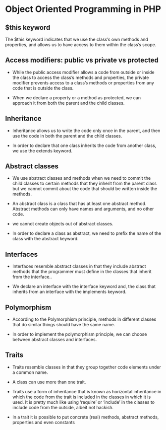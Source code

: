 # Object Oriented Programming in PHP

## $this keyword
  The $this keyword indicates that we use the class’s own methods and properties, and
allows us to have access to them within the class’s scope.

## Access modifiers: public vs private vs protected
  - While the public access modifier allows a code from outside or inside the class to access the class’s
methods and properties, the private modifier prevents access to a class’s methods or properties from
any code that is outside the class.
  
  - When we declare a property or a method as protected, we can approach it from both
the parent and the child classes.

## Inheritance
  - Inheritance allows us to write the code only once in the parent, and then use the code
in both the parent and the child classes.

  - In order to declare that one class inherits the code from another class, we use the extends keyword.

## Abstract classes

  - We use abstract classes and methods when we need to commit the child classes to certain
methods that they inherit from the parent class but we cannot commit about the code
that should be written inside the methods.

  - An abstract class is a class that has at least one abstract method. Abstract methods can only have
names and arguments, and no other code.

  - we cannot create objects out of abstract classes.

  - In order to declare a class as abstract, we need to prefix the name of the class with the abstract
keyword.

  
 
## Interfaces
  - Interfaces resemble abstract classes in that they include abstract methods that the programmer
must define in the classes that inherit from the interface..

  - We declare an interface with the interface keyword and, the class that inherits from an interface
with the implements keyword.




## Polymorphism
  - According to the Polymorphism principle, methods in different classes that do similar
things should have the same name.

  - In order to implement the polymorphism principle, we can choose between abstract
classes and interfaces.

## Traits
  - Traits resemble classes in that they group together code elements under a common name.
  - A class can use more than one trait.
  - Traits use a form of inheritance that is known as horizontal inheritance in which the code
    from the trait is included in the classes in which it is used. It is pretty much like using ‘require’
    or ‘include’ in the classes to include code from the outside, albeit not hackish.
  
  - In a trait it is possible to put concrete (real) methods, abstract methods, properties and even
    constants
  
